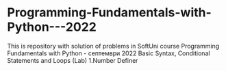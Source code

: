 # Programming-Fundamentals-with-Python---2022
This is repository with solution of problems in SoftUni course Programming Fundamentals with Python - септември 2022
Basic Syntax, Conditional Statements and Loops (Lab)
1.Number Definer
